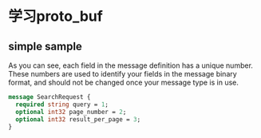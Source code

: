 # 学习proto_buf

## simple sample

As you can see, each field in the message definition has a unique number. These numbers are used to identify your fields
in the message binary format, and should not be changed once your message type is in use.

```protobuf
message SearchRequest {
  required string query = 1;
  optional int32 page_number = 2;
  optional int32 result_per_page = 3;
}
```
